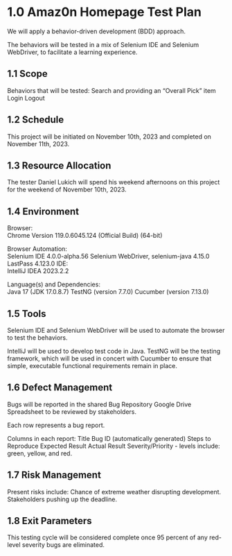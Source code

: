 # 1.0  Amaz0n Homepage Test Plan
We will apply a behavior-driven development (BDD) approach.

The behaviors will be tested in a mix of Selenium IDE and Selenium WebDriver, to facilitate a learning experience.

## 1.1  Scope
Behaviors that will be tested:
Search and providing an “Overall Pick” item
Login
Logout

## 1.2  Schedule
This project will be initiated on November 10th, 2023 and completed on November 11th, 2023.

## 1.3  Resource Allocation
The tester Daniel Lukich will spend his weekend afternoons on this project for the weekend of November 10th, 2023.

## 1.4  Environment
Browser:  
Chrome Version 119.0.6045.124 (Official Build) (64-bit)

Browser Automation:  
Selenium IDE 4.0.0-alpha.56
Selenium WebDriver, selenium-java 4.15.0
LastPass 4.123.0
IDE:  
IntelliJ IDEA 2023.2.2

Language(s) and Dependencies:  
Java 17 (JDK 17.0.8.7)
TestNG (version 7.7.0)
Cucumber (version 7.13.0)

## 1.5  Tools
Selenium IDE and Selenium WebDriver will be used to automate the browser to test the behaviors.

IntelliJ will be used to develop test code in Java.  TestNG will be the testing framework, which will be used in concert with Cucumber to ensure that simple, executable functional requirements remain in place.


## 1.6  Defect Management
Bugs will be reported in the shared Bug Repository Google Drive Spreadsheet to be reviewed by stakeholders.

Each row represents a bug report.

Columns in each report:
Title
Bug ID (automatically generated)
Steps to Reproduce
Expected Result
Actual Result
Severity/Priority - levels include:  green, yellow, and red.

## 1.7  Risk Management
Present risks include:
Chance of extreme weather disrupting development.
Stakeholders pushing up the deadline.

## 1.8  Exit Parameters
This testing cycle will be considered complete once 95 percent of any red-level severity bugs are eliminated.
